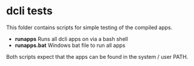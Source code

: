 # dcli tests

This folder contains scripts for simple testing of the compiled apps.


* **runapps** Runs all dcli apps on via a bash shell
* **runapps.bat** Windows bat file to run all apps

Both scripts expect that the apps can be found in the system / user PATH.